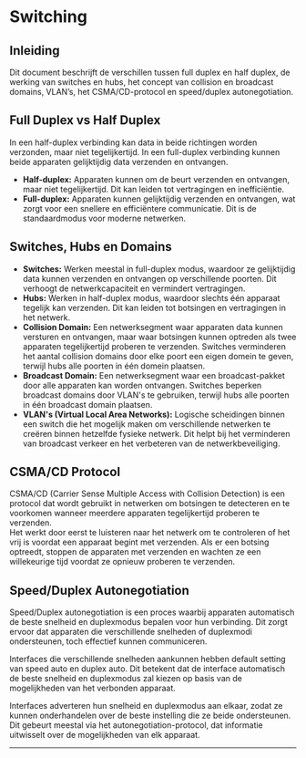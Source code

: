 # Switching

## Inleiding

Dit document beschrijft de verschillen tussen full duplex en half duplex, de werking van switches en hubs, het concept van collision en broadcast domains, VLAN’s, het CSMA/CD-protocol en speed/duplex autonegotiation.

## Full Duplex vs Half Duplex

In een half-duplex verbinding kan data in beide richtingen worden verzonden, maar niet tegelijkertijd. In een full-duplex verbinding kunnen beide apparaten gelijktijdig data verzenden en ontvangen.

- **Half-duplex:** Apparaten kunnen om de beurt verzenden en ontvangen, maar niet tegelijkertijd. Dit kan leiden tot vertragingen en inefficiëntie.
- **Full-duplex:** Apparaten kunnen gelijktijdig verzenden en ontvangen, wat zorgt voor een snellere en efficiëntere communicatie. Dit is de standaardmodus voor moderne netwerken.

## Switches, Hubs en Domains

- **Switches:** Werken meestal in full-duplex modus, waardoor ze gelijktijdig data kunnen verzenden en ontvangen op verschillende poorten. Dit verhoogt de netwerkcapaciteit en vermindert vertragingen.
- **Hubs:** Werken in half-duplex modus, waardoor slechts één apparaat tegelijk kan verzenden. Dit kan leiden tot botsingen en vertragingen in het netwerk.
- **Collision Domain:** Een netwerksegment waar apparaten data kunnen versturen en ontvangen, maar waar botsingen kunnen optreden als twee apparaten tegelijkertijd proberen te verzenden. Switches verminderen het aantal collision domains door elke poort een eigen domein te geven, terwijl hubs alle poorten in één domein plaatsen.
- **Broadcast Domain:** Een netwerksegment waar een broadcast-pakket door alle apparaten kan worden ontvangen. Switches beperken broadcast domains door VLAN's te gebruiken, terwijl hubs alle poorten in één broadcast domain plaatsen.
- **VLAN's (Virtual Local Area Networks):** Logische scheidingen binnen een switch die het mogelijk maken om verschillende netwerken te creëren binnen hetzelfde fysieke netwerk. Dit helpt bij het verminderen van broadcast verkeer en het verbeteren van de netwerkbeveiliging.

## CSMA/CD Protocol

CSMA/CD (Carrier Sense Multiple Access with Collision Detection) is een protocol dat wordt gebruikt in netwerken om botsingen te detecteren en te voorkomen wanneer meerdere apparaten tegelijkertijd proberen te verzenden.  
Het werkt door eerst te luisteren naar het netwerk om te controleren of het vrij is voordat een apparaat begint met verzenden. Als er een botsing optreedt, stoppen de apparaten met verzenden en wachten ze een willekeurige tijd voordat ze opnieuw proberen te verzenden.

## Speed/Duplex Autonegotiation

Speed/Duplex autonegotiation is een proces waarbij apparaten automatisch de beste snelheid en duplexmodus bepalen voor hun verbinding. Dit zorgt ervoor dat apparaten die verschillende snelheden of duplexmodi ondersteunen, toch effectief kunnen communiceren.

Interfaces die verschillende snelheden aankunnen hebben default setting van speed auto en duplex auto. Dit betekent dat de interface automatisch de beste snelheid en duplexmodus zal kiezen op basis van de mogelijkheden van het verbonden apparaat.

Interfaces adverteren hun snelheid en duplexmodus aan elkaar, zodat ze kunnen onderhandelen over de beste instelling die ze beide ondersteunen. Dit gebeurt meestal via het autonegotiation-protocol, dat informatie uitwisselt over de mogelijkheden van elk apparaat.

---
